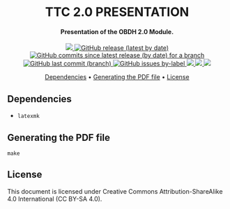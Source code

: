 <h1 align="center">
	TTC 2.0 PRESENTATION
	<br>
</h1>

<h4 align="center">Presentation of the OBDH 2.0 Module.</h4>

<p align="center">
    <a href="https://github.com/spacelab-ufsc/spacelab#versioning">
        <img src="https://img.shields.io/badge/status-in%20development-red?style=for-the-badge">
    </a>
    <a href="https://github.com/spacelab-ufsc/ttc2/releases">
        <img alt="GitHub release (latest by date)" src="https://img.shields.io/github/v/release/spacelab-ufsc/ttc2?style=for-the-badge">
    </a>
    <a href="https://github.com/spacelab-ufsc/ttc2/releases">
        <img alt="GitHub commits since latest release (by date) for a branch" src="https://img.shields.io/github/commits-since/spacelab-ufsc/ttc2/latest/documentation?style=for-the-badge">
    </a>
    <a href="https://github.com/spacelab-ufsc/ttc2/commits/master">
        <img alt="GitHub last commit (branch)" src="https://img.shields.io/github/last-commit/spacelab-ufsc/ttc2/documentation?style=for-the-badge">
    </a>
    <a href="https://github.com/spacelab-ufsc/ttc2/issues">
    	<img alt="GitHub issues by-label" src="https://img.shields.io/github/issues/spacelab-ufsc/ttc2/documentation?style=for-the-badge">
	</a>
	<a href="">
		<img src="https://img.shields.io/badge/DOC%20tool-LaTeX-yellow?style=for-the-badge">
	</a>
    <a href="#license">
        <img src="https://img.shields.io/badge/LICENSE-CC%20BY--SA%204.0-yellow?style=for-the-badge">
    </a>
    <a href="https://github.com/spacelab-ufsc/ttc2/actions">
        <img src="https://img.shields.io/github/workflow/status/spacelab-ufsc/ttc2/Build%20LaTeX%20documentation?style=for-the-badge">
    </a>
</p>

<p align="center">
	<a href="#dependencies">Dependencies</a> •
	<a href="#generating-the-pdf-file">Generating the PDF file</a> •
	<a href="#license">License</a>
</p>

## Dependencies

- ```latexmk```

## Generating the PDF file

```
make
```

## License

This document is licensed under Creative Commons Attribution-ShareAlike 4.0 International (CC BY-SA 4.0).
